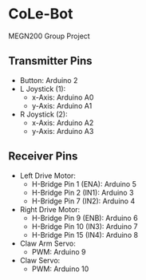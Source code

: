 # CoLe-Bot
MEGN200 Group Project

## Transmitter Pins
- Button: Arduino 2
- L Joystick (1):
    - x-Axis: Arduino A0
    - y-Axis: Arduino A1
- R Joystick (2):
    - x-Axis: Arduino A2
    - y-Axis: Arduino A3


 ## Receiver Pins
 - Left Drive Motor:
    - H-Bridge Pin 1 (ENA): Arduino 5
    - H-Bridge Pin 2 (IN1): Arduino 3
    - H-Bridge Pin 7 (IN2): Arduino 4
- Right Drive Motor:
    - H-Bridge Pin 9 (ENB): Arduino 6
    - H-Bridge Pin 10 (IN3): Arduino 7
    - H-Bridge Pin 15 (IN4): Arduino 8
- Claw Arm Servo:
    - PWM: Arduino 9
- Claw Servo:
    - PWM: Arduino 10 
